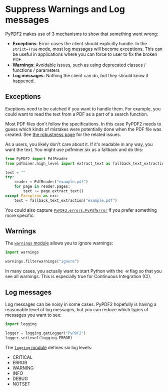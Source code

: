 # Suppress Warnings and Log messages

PyPDF2 makes use of 3 mechanisms to show that something went wrong:

* **Exceptions**: Error-cases the client should explicitly handle. In the
   `strict=True` mode, most log messages will become exceptions. This can be
   useful in applications where you can force to user to fix the broken PDF.
* **Warnings**: Avoidable issues, such as using deprecated classes / functions / parameters
* **Log messages**: Nothing the client can do, but they should know it happened.


## Exceptions

Exeptions need to be catched if you want to handle them. For example, you could
want to read the text from a PDF as a part of a search function.

Most PDF files don't follow the specifications. In this case PyPDF2 needs to
guess which kinds of mistakes were potentially done when the PDF file was created.
See [the robustness page](robustness.md) for the related issues.

As a users, you likely don't care about it. If it's readable in any way, you
want the text. You might use pdfminer.six as a fallback and do this:

```python
from PyPDF2 import PdfReader
from pdfminer.high_level import extract_text as fallback_text_extraction

text = ""
try:
    reader = PdfReader("example.pdf")
    for page in reader.pages:
        text += page.extract_text()
except Exception as exc:
    text = fallback_text_extraction("example.pdf")
```

You could also capture [`PyPDF2.errors.PyPdfError`](https://github.com/py-pdf/PyPDF2/blob/main/PyPDF2/errors.py)
if you prefer something more specific.

## Warnings

The [`warnings` module](https://docs.python.org/3/library/warnings.html) allows
you to ignore warnings:

```python
import warnings

warnings.filterwarnings("ignore")
```

In many cases, you actually want to start Python with the `-W` flag so that you
see all warnings. This is especially true for Continuous Integration (CI).

## Log messages

Log messages can be noisy in some cases. PyPDF2 hopefully is having a reasonable
level of log messages, but you can reduce which types of messages you want to
see:

```python
import logging

logger = logging.getLogger("PyPDF2")
logger.setLevel(logging.ERROR)
```

The [`logging` module](https://docs.python.org/3/library/logging.html#logging-levels)
defines six log levels:

* CRITICAL
* ERROR
* WARNING
* INFO
* DEBUG
* NOTSET
